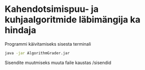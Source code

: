 # Kahendotsimispuu- ja kuhjaalgoritmide läbimängija ka hindaja

Programmi käivitamiseks sisesta terminali
```bash
java -jar AlgorithmGrader.jar
```

Sisendite muutmiseks muuta faile kaustas /sisendid
